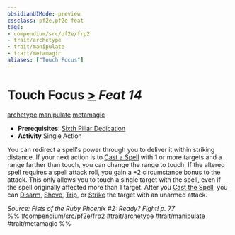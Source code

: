 ```yaml
---
obsidianUIMode: preview
cssclass: pf2e,pf2e-feat
tags:
- compendium/src/pf2e/frp2
- trait/archetype
- trait/manipulate
- trait/metamagic
aliases: ["Touch Focus"]
---
```

# Touch Focus  [>](rules/core-rulebook/chapter-9-playing-the-game.md#Actions "Single Action") *Feat 14*  
[archetype](rules/traits/archetype.md)  [manipulate](rules/traits/manipulate.md)  [metamagic](rules/traits/metamagic.md)  

- **Prerequisites**: [Sixth Pillar Dedication](compendium/feats/sixth-pillar-dedication-frp2.md)
- **Activity** Single Action

You can redirect a spell's power through you to deliver it within striking distance. If your next action is to [Cast a Spell](rules/actions/cast-a-spell.md) with 1 or more targets and a range farther than touch, you can change the range to touch. If the altered spell requires a spell attack roll, you gain a +2 circumstance bonus to the attack. This only allows you to touch a single target with the spell, even if the spell originally affected more than 1 target. After you [Cast the Spell](rules/actions/cast-a-spell.md), you can [Disarm](rules/actions/disarm.md), [Shove](rules/actions/shove.md), [Trip](rules/actions/trip.md), or [Strike](rules/actions/strike.md) the target with an unarmed attack.

*Source: Fists of the Ruby Phoenix #2: Ready? Fight! p. 77*  
%% #compendium/src/pf2e/frp2 #trait/archetype #trait/manipulate #trait/metamagic %%